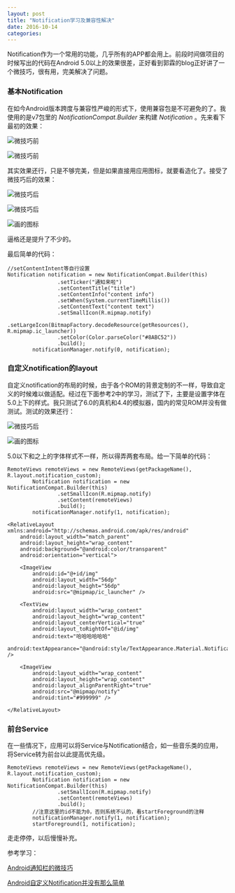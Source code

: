 ```yaml
---
layout: post
title: "Notification学习及兼容性解决"
date: 2016-10-14
categories:
---
```


Notification作为一个常用的功能，几乎所有的APP都会用上。前段时间做项目的时候写出的代码在Android 5.0以上的效果很差，正好看到郭霖的blog正好讲了一个微技巧，很有用，完美解决了问题。

### 基本Notification

在如今Android版本跨度与兼容性严峻的形式下，使用兼容包是不可避免的了。我使用的是v7包里的 *NotificationCompat.Builder* 来构建 *Notification* 。先来看下最初的效果：

![微技巧前](http://7xnzl2.com1.z0.glb.clouddn.com/origin_notify.PNG)

![微技巧前](http://7xnzl2.com1.z0.glb.clouddn.com/origin_notify_bg.png)

其实效果还行，只是不够完美，但是如果直接用应用图标，就要看造化了。接受了微技巧后的效果：

![微技巧后](http://7xnzl2.com1.z0.glb.clouddn.com/after_notify.PNG)

![微技巧后](http://7xnzl2.com1.z0.glb.clouddn.com/after_notify_bg.PNG)

![画的图标](http://7xnzl2.com1.z0.glb.clouddn.com/notify.png)

逼格还是提升了不少的。

最后简单的代码：

```
//setContentIntent等自行设置
Notification notification = new NotificationCompat.Builder(this)
                .setTicker("通知来啦")
                .setContentTitle("title")
                .setContentInfo("content info")
                .setWhen(System.currentTimeMillis())
                .setContentText("content text")
                .setSmallIcon(R.mipmap.notify)
                .setLargeIcon(BitmapFactory.decodeResource(getResources(), R.mipmap.ic_launcher))
                .setColor(Color.parseColor("#8ABC52"))
                .build();
        notificationManager.notify(0, notification);
```

### 自定义notification的layout

自定义notification的布局的时候，由于各个ROM的背景定制的不一样，导致自定义的时候难以做适配。经过在下面参考2中的学习，测试了下，主要是设置字体在5.0上下的样式。我只测试了6.0的真机和4.4的模拟器，国内的常见ROM并没有做测试。测试的效果还行：

![微技巧后](http://7xnzl2.com1.z0.glb.clouddn.com/custom4.4.png)

![画的图标](http://7xnzl2.com1.z0.glb.clouddn.com/custom6.0.png)

5.0以下和之上的字体样式不一样，所以得弄两套布局。给一下简单的代码：

```
RemoteViews remoteViews = new RemoteViews(getPackageName(), R.layout.notification_custom);
        Notification notification = new NotificationCompat.Builder(this)
                .setSmallIcon(R.mipmap.notify)
                .setContent(remoteViews)
                .build();
        notificationManager.notify(1, notification);
```

```
<RelativeLayout xmlns:android="http://schemas.android.com/apk/res/android"
    android:layout_width="match_parent"
    android:layout_height="wrap_content"
    android:background="@android:color/transparent"
    android:orientation="vertical">

    <ImageView
        android:id="@+id/img"
        android:layout_width="56dp"
        android:layout_height="56dp"
        android:src="@mipmap/ic_launcher" />

    <TextView
        android:layout_width="wrap_content"
        android:layout_height="wrap_content"
        android:layout_centerVertical="true"
        android:layout_toRightOf="@id/img"
        android:text="哈哈哈哈哈哈"
        android:textAppearance="@android:style/TextAppearance.Material.Notification.Info" />

    <ImageView
        android:layout_width="wrap_content"
        android:layout_height="wrap_content"
        android:layout_alignParentRight="true"
        android:src="@mipmap/notify"
        android:tint="#999999" />

</RelativeLayout>
```

### 前台Service

在一些情况下，应用可以将Service与Notification结合，如一些音乐类的应用，将Service转为前台以此提高优先级。

```
RemoteViews remoteViews = new RemoteViews(getPackageName(), R.layout.notification_custom);
        Notification notification = new NotificationCompat.Builder(this)
                .setSmallIcon(R.mipmap.notify)
                .setContent(remoteViews)
                .build();
		//注意这里的id不能为0，否则系统不认的，看startForeground的注释
        notificationManager.notify(1, notification);
        startForeground(1, notification);
```

走走停停，以后慢慢补充。

参考学习：

[Android通知栏的微技巧](http://blog.csdn.net/sinyu890807/article/details/50945228)

[Android自定义Notification并没有那么简单](http://www.sixwolf.net/blog/2016/04/18/Android%E8%87%AA%E5%AE%9A%E4%B9%89Notification%E5%B9%B6%E6%B2%A1%E6%9C%89%E9%82%A3%E4%B9%88%E7%AE%80%E5%8D%95/)